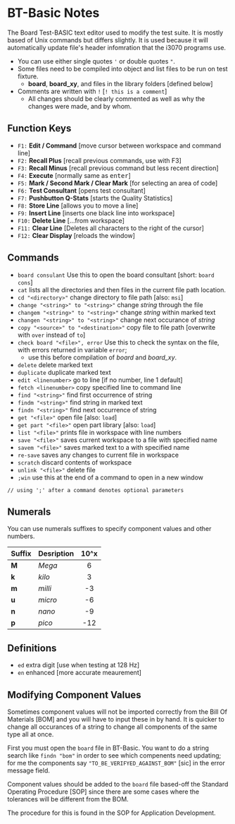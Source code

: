 # BT-Basic Notes

The Board Test-BASIC text editor used to modify the test suite. It is mostly based of Unix commands but differs slightly. It is used because it will automatically update file's header infomration that the i3070 programs use.

- You can use either single quotes `'` or double quotes `"`.
- Some files need to be compiled into object and list files to be run on test fixture.
  - **board**, **board\_xy**, and files in the library folders [defined below]
- Comments are written with `!` [`! this is a comment`]
  - All changes should be clearly commented as well as why the changes were made, and by whom.

## Function Keys

- `F1:` **Edit / Command** [move cursor between workspace and command line]
- `F2:` **Recall Plus** [recall previous commands, use with F3]
- `F3:` **Recall Minus** [recall previous command but less recent direction]
- `F4:` **Execute** [normally same as <kbd>enter</kbd>]
- `F5:` **Mark / Second Mark / Clear Mark** [for selecting an area of code]
- `F6:` **Test Consultant** [opens test consultant]
- `F7:` **Pushbutton Q-Stats** [starts the Quality Statistics]
- `F8:` **Store Line** [allows you to move a line]
- `F9:` **Insert Line** [inserts one black line into workspace]
- `F10:` **Delete Line** [...from workspace]
- `F11:` **Clear Line** [Deletes all characters to the right of the cursor]
- `F12:` **Clear Display** [reloads the window]

## Commands

- `board consulant` Use this to open the board consultant [short: `board cons`]
- `cat` lists all the directories and then files in the current file path location.
- `cd "<directory>"` change directory to file path [also: `msi`]
- `change "<string>" to "<string>"` change _string_ through the file
- `changem "<string>" to "<string>"` change _string_ within marked text
- `changen "<string>" to "<string>"` change next occurance of _string_
- `copy "<source>" to "<destination>"` copy file to file path [overwrite with `over` instead of `to`]
- `check board "<file>", error` Use this to check the syntax on the file, with errors returned in variable `error`;
  - use this before compilation of _board_ and _board\_xy_.
- `delete` delete marked text
- `duplicate` duplicate marked text
- `edit <linenumber>` go to line [if no number, line 1 default]
- `fetch <linenumber>` copy specified line to command line
- `find "<string>"` find first occurrence of string
- `findm "<string>"` find string in marked text
- `findn "<string>"` find next occurrence of string
- `get "<file>"` open file [also: `load`]
- `get part "<file>"` open part library [also: `load`]
- `list "<file>"` prints file in workspace with line numbers
- `save "<file>"` saves current workspace to a file with specified name
- `savem "<file>"` saves marked text to a with specified name
- `re-save` saves any changes to current file in workspace
- `scratch` discard contents of workspace
- `unlink "<file>"` delete file
- `;win` use this at the end of a command to open in a new window

`// using ';' after a command denotes optional parameters`

## Numerals

You can use numerals suffixes to specify component values and other numbers.

| Suffix | Desription | 10^x |
|--------|------------|:----:|
| **M**  | _Mega_     | 6    |
| **k**  | _kilo_     | 3    |
| **m**  | _milli_    | -3   |
| **u**  | _micro_    | -6   |
| **n**  | _nano_     | -9   |
| **p**  | _pico_     | -12  |

## Definitions

- `ed` extra digit [use when testing at 128 Hz]
- `en` enhanced [more accurate meaurement]

## Modifying Component Values

Sometimes component values will not be imported correctly from the Bill Of Materials [BOM] and you will have to input these in by hand. It is quicker to change all occurances of a string to change all components of the same type all at once.

First you must open the `board` file in BT-Basic. You want to do a string search  like `findn "bom"` in order to see which compenents need updating; for me the components say `"TO_BE_VERIFYED_AGAINST_BOM"` [sic] in the error message field.

Component values should be added to the `board` file based-off the Standard Operating Procedure [SOP] since there are some cases where the tolerances will be different from the BOM.

The procedure for this is found in the SOP for Application Development.
